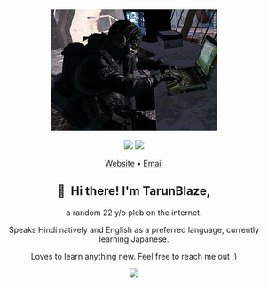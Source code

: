 <div align="center">
<img height="220" src="./ghost_typ.gif" alt="Awesome operator">

<p align="center">
<img src="https://img.shields.io/badge/javascript%20-%23323330.svg?&style=for-the-badge&logo=javascript&logoColor=%23F7DF1E"/>
<img src="https://img.shields.io/badge/typescript%20-%23007ACC.svg?&style=for-the-badge&logo=typescript&logoColor=white"/>
</p>

<p align="center">

<a href="https://blaze021.github.io/">Website</a>
•
<a href="mailto:tarunblaze@gmail.com">Email</a>
</p>

## 👋 &nbsp;Hi there! I'm TarunBlaze, 
a random 22 y/o pleb on the internet.

Speaks Hindi natively and English as a preferred language, currently learning Japanese.

Loves to learn anything new. Feel free to reach me out ;)


<p align="center">
<a href="https://github.com/blaze021/">
  <img height="180em" src="https://github-readme-stats-ten-murex.vercel.app/api?username=blaze021&show_icons=true&theme=vue-dark&include_all_commits=true&count_private=true" />
</a>
</p>

</div>
